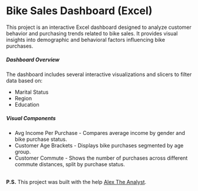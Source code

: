 # Bike Sales Dashboard (Excel)
This project is an interactive Excel dashboard designed to analyze customer behavior and purchasing trends related to bike sales. It provides visual insights into demographic and behavioral factors influencing bike purchases.

##### Dashboard Overview
The dashboard includes several interactive visualizations and slicers to filter data based on:
  * Marital Status
  * Region
  * Education

##### Visual Components
  * Avg Income Per Purchase - Compares average income by gender and bike purchase status.
  * Customer Age Brackets - Displays bike purchases segmented by age group.
  * Customer Commute - Shows the number of purchases across different commute distances, split by purchase status.<br><br>

**P.S.** This project was built with the help [Alex The Analyst](https://www.youtube.com/@AlexTheAnalyst).
